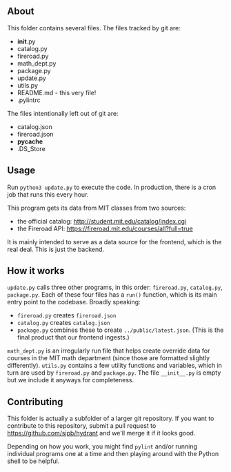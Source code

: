 ## About ##

This folder contains several files. The files tracked by git are:

* __init__.py
* catalog.py
* fireroad.py
* math_dept.py
* package.py
* update.py
* utils.py
* README.md - this very file!
* .pylintrc

The files intentionally left out of git are:

* catalog.json
* fireroad.json
* __pycache__
* .DS_Store

## Usage ##

Run `python3 update.py` to execute the code. In production, there is a cron job that runs this every hour.

This program gets its data from MIT classes from two sources:

* the official catalog: http://student.mit.edu/catalog/index.cgi
* the Fireroad API: https://fireroad.mit.edu/courses/all?full=true

It is mainly intended to serve as a data source for the frontend, which is the real deal. This is just the backend.

## How it works ##

`update.py` calls three other programs, in this order: `fireroad.py`, `catalog.py`, `package.py`. Each of these four files has a `run()` function, which is its main entry point to the codebase. Broadly speaking:

* `fireroad.py` creates `fireroad.json`
* `catalog.py` creates `catalog.json`
* `package.py` combines these to create `../public/latest.json`. (This is the final product that our frontend ingests.)

`math_dept.py` is an irregularly run file that helps create override data for courses in the MIT math department (since those are formatted slightly differently). `utils.py` contains a few utility functions and variables, which in turn are used by `fireroad.py` and `package.py`. The file `__init__.py` is empty but we include it anyways for completeness.

## Contributing ##

This folder is actually a subfolder of a larger git repository. If you want to contribute to this repository, submit a pull request to https://github.com/sipb/hydrant and we'll merge it if it looks good.

Depending on how you work, you might find `pylint` and/or running individual programs one at a time and then playing around with the Python shell to be helpful.